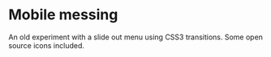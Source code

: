 # Mobile messing

An old experiment with a slide out menu using CSS3 transitions.
Some open source icons included.